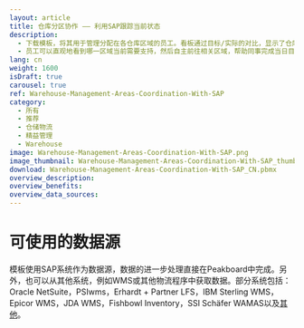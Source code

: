 ```yaml
---
layout: article
title: 仓库分区协作 —— 利用SAP跟踪当前状态
description: 
  - 下载模板，将其用于管理分配在各仓库区域的员工。看板通过目标/实际的对比，显示了仓库各区域员工目前的订单完成状态，以及他们实际应该达到的目标。
  - 员工可以直观地看到哪一区域当前需要支持，然后自主前往相关区域，帮助同事完成当日目标。马上优化您的物流进程——因为只有了解情况的员工才能作出明智的决定！
lang: cn
weight: 1600
isDraft: true
carousel: true
ref: Warehouse-Management-Areas-Coordination-With-SAP
category:
  - 所有
  - 推荐
  - 仓储物流
  - 精益管理
  - Warehouse
image: Warehouse-Management-Areas-Coordination-With-SAP.png
image_thumbnail: Warehouse-Management-Areas-Coordination-With-SAP_thumbnail.png
download: Warehouse-Management-Areas-Coordination-With-SAP_CN.pbmx
overview_description:
overview_benefits:
overview_data_sources:
---
```

# 可使用的数据源
模板使用SAP系统作为数据源，数据的进一步处理直接在Peakboard中完成。另外，也可以从其他系统，例如WMS或其他物流程序中获取数据。部分系统包括：Oracle NetSuite，PSIwms，Erhardt + Partner LFS，IBM Sterling WMS，Epicor WMS，JDA WMS，Fishbowl Inventory，SSI Schäfer WAMAS以及[其他](https://peakboard.com/schnittstellen/)。
